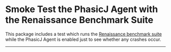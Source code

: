 # Smoke Test the PhasicJ Agent with the Renaissance Benchmark Suite

This package includes a test which runs the [Renaissance benchmark suite][1]
while the PhasicJ Agent is enabled just to see whether any crashes occur.

---

[1]: https://renaissance.dev/
